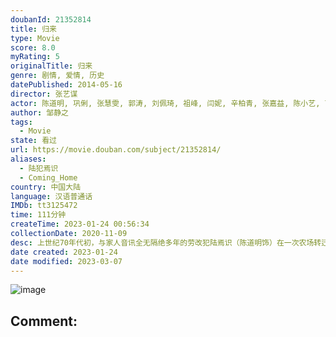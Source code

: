 ```yaml
---
doubanId: 21352814
title: 归来
type: Movie
score: 8.0
myRating: 5
originalTitle: 归来
genre: 剧情, 爱情, 历史
datePublished: 2014-05-16
director: 张艺谋
actor: 陈道明, 巩俐, 张慧雯, 郭涛, 刘佩琦, 祖峰, 闫妮, 辛柏青, 张嘉益, 陈小艺, 丁嘉丽, 李纯, 张庭菲, 付璐璐, 王志强, 张金元, 吴了了
author: 邹静之
tags:
  - Movie
state: 看过
url: https://movie.douban.com/subject/21352814/
aliases:
  - 陆犯焉识
  - Coming_Home
country: 中国大陆
language: 汉语普通话
IMDb: tt3125472
time: 111分钟
createTime: 2023-01-24 00:56:34
collectionDate: 2020-11-09
desc: 上世纪70年代初，与家人音讯全无隔绝多年的劳改犯陆焉识（陈道明饰）在一次农场转迁途中逃跑回家。这对怀抱芭蕾舞梦想的女儿丹丹（张慧雯饰）带来了巨大压力，她阻止母亲冯婉瑜（巩俐饰）与父亲的相见。因此...
date created: 2023-01-24
date modified: 2023-03-07
---
```


![image](p2181207835.jpg)

Comment:
---
